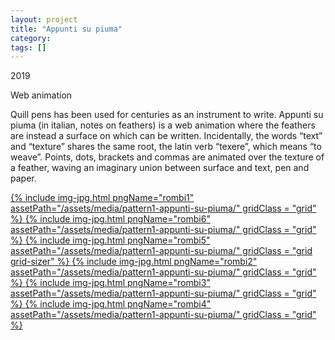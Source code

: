 ```yaml
---
layout: project
title: "Appunti su piuma"
category: 
tags: []
---
```


<div class="content-container">
<div class="index-content">
<div class="grid-gutter"></div>
<div class = "grid l3">
<p>2019</p>
<p>Web animation</p>
<p>Quill pens has been used for centuries as an instrument to write. Appunti su piuma (in italian, notes on feathers) is a web animation where the feathers are instead a surface on which can be written. Incidentally, the words “text” and “texture” shares the same root, the latin verb “texere”, which means “to weave”. Points, dots, brackets and commas are animated over the texture of a feather, waving an imaginary union between surface and text, pen and paper.</p>
</div>


<a href = "/artworks/pattern1-appunti-su-piuma/1.html">
  {% include img-jpg.html pngName="rombi1" assetPath="/assets/media/pattern1-appunti-su-piuma/" gridClass = "grid" %}
</a>

<a href = "/artworks/pattern1-appunti-su-piuma/6.html">
  {% include img-jpg.html pngName="rombi6" assetPath="/assets/media/pattern1-appunti-su-piuma/" gridClass = "grid" %}
</a>

<a href = "/artworks/pattern1-appunti-su-piuma/5.html">
  {% include img-jpg.html pngName="rombi5" assetPath="/assets/media/pattern1-appunti-su-piuma/" gridClass = "grid grid-sizer" %}
</a>

<a href = "/artworks/pattern1-appunti-su-piuma/2.html">
  {% include img-jpg.html pngName="rombi2" assetPath="/assets/media/pattern1-appunti-su-piuma/" gridClass = "grid" %}
</a>

<a href = "/artworks/pattern1-appunti-su-piuma/3.html">
  {% include img-jpg.html pngName="rombi3" assetPath="/assets/media/pattern1-appunti-su-piuma/" gridClass = "grid" %}
</a>

<a href = "/artworks/pattern1-appunti-su-piuma/4.html">
  {% include img-jpg.html pngName="rombi4" assetPath="/assets/media/pattern1-appunti-su-piuma/" gridClass = "grid" %}
</a>



</div>
</div>
